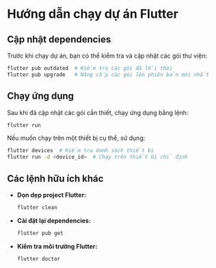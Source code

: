 # Hướng dẫn chạy dự án Flutter

## Cập nhật dependencies

Trước khi chạy dự án, bạn có thể kiểm tra và cập nhật các gói thư viện:

```sh
flutter pub outdated  # Kiểm tra các gói đã lỗi thời
flutter pub upgrade   # Nâng cấp các gói lên phiên bản mới nhất
```

## Chạy ứng dụng

Sau khi đã cập nhật các gói cần thiết, chạy ứng dụng bằng lệnh:

```sh
flutter run
```

Nếu muốn chạy trên một thiết bị cụ thể, sử dụng:

```sh
flutter devices  # Kiểm tra danh sách thiết bị
flutter run -d <device_id>  # Chạy trên thiết bị chỉ định
```

## Các lệnh hữu ích khác

- **Dọn dẹp project Flutter:**
  ```sh
  flutter clean
  ```
- **Cài đặt lại dependencies:**
  ```sh
  flutter pub get
  ```
- **Kiểm tra môi trường Flutter:**
  ```sh
  flutter doctor
  
